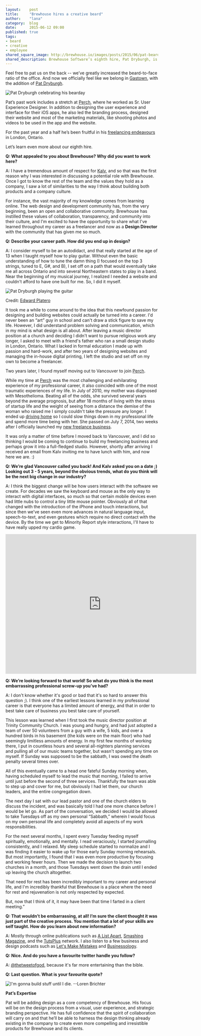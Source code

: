 ```yaml
---
layout:    post
title:     "Brewhouse hires a creative beard"
author:    "lana"
category:  blog
date:      2015-06-12 09:00
published: true
tags:
- beard
- creative
- employee
shared_square_image: http://brewhouse.io/images/posts/2015/06/pat-bearday.jpg
shared_description: Brewhouse Software’s eighth hire, Pat Dryburgh, is the newest to join the team. He accompanies a deep bench of talent and adds design as a core competency for Brewhouse. He will be focusing on the design process from a visual, user experience, and strategic branding perspective. And growing his mighty beard.
---
```


Feel free to pat us on the back -- we’ve greatly increased the beard-to-face ratio of the office. And now we officially feel like we belong in [Gastown](https://en.wikipedia.org/wiki/Gastown), with the addition of [Pat Dryburgh](https://twitter.com/patdryburgh).

![Pat Dryburgh celebrating his bearday](/images/posts/2015/06/pat-bearday.jpg)

Pat’s past work includes a stretch at [Perch](https://perch.co/), where he worked as Sr. User Experience Designer. In addition to designing the user experience and interface for their iOS apps, he also led the branding process, designed their website and most of the marketing materials, like shooting photos and videos to be used in the app and the website.

For the past year and a half he’s been fruitful in his [freelancing endeavours](http://dryburgh.co) in London, Ontario.

Let’s learn even more about our eighth hire.

<!-- break -->

**Q: What appealed to you about Brewhouse? Why did you want to work here?**

A: I have a tremendous amount of respect for [Kalv](https://twitter.com/kalv), and so that was the first reason why I was interested in discussing a potential role with Brewhouse. Once I got to know the rest of the team and the values they hold as a company, I saw a lot of similarities to the way I think about building both products and a company culture.

For instance, the vast majority of my knowledge comes from learning online. The web design and development community has, from the very beginning, been an open and collaborative community. Brewhouse has instilled these values of collaboration, transparency, and community into their culture, and I'm excited to have the opportunity to share what I've learned throughout my career as a freelancer and now as a **Design Director** with the community that has given me so much.


**Q: Describe your career path. How did you end up in design?**

A: I consider myself to be an autodidact, and that really started at the age of 13 when I taught myself how to play guitar. Without even the basic understanding of how to tune the damn thing (I focused on the top 3 strings, tuned to E, G#, and B), I set off on a path that would eventually take me all across Ontario and into several Northeastern states to play in a band. Near the beginning of my musical journey, I realized I needed a website and couldn't afford to have one built for me. So, I did it myself.

![Pat Dryburgh playing the guitar](/images/posts/2015/06/pat-guitar.jpg)

Credit: [Edward Platero](http://edwardplatero.com)

It took me a while to come around to the idea that this newfound passion for designing and building websites could actually be turned into a career. I'd never been an “art” guy in school and can't draw a stick figure to save my life. However, I did understand problem solving and communication, which in my mind is what design is all about. After leaving a music director position at a church and deciding I didn't want to pursue religious work any longer, I asked to meet with a friend's father who ran a small design studio in London, Ontario. What I lacked in formal education I made up with passion and hard-work, and after two years of designing websites and managing the in-house digital printing, I left the studio and set off on my own to become a freelancer.

Two years later, I found myself moving out to Vancouver to join [Perch](http://perch.co).

While my time at [Perch](http://perch.co) was the most challenging and exhilarating experience of my professional career, it also coincided with one of the most traumatic experiences of my life. In July of 2010, my mother was diagnosed with Mesothelioma. Beating all of the odds, she survived several years beyond the average prognosis, but after 18 months of living with the stress of startup life and the weight of seeing from a distance the demise of the woman who raised me I simply couldn't take the pressure any longer. I ended up [driving home](http://adrivehome.tumblr.com) so I could slow things down in my professional life and spend more time being with her. She passed on July 7, 2014, two weeks after I officially launched my [new freelance business](http://dryburgh.co).

It was only a matter of time before I moved back to Vancouver, and I did so thinking I would be coming to continue to build my freelancing business and perhaps grow it into a full-fledged studio. However, shortly after arriving I received an email from Kalv inviting me to have lunch with him, and now here we are. :)

**Q: We’re glad Vancouver called you back! And Kalv asked you on a date ;) Looking out 3 - 5 years, beyond the obvious trends, what do you think will be the next big change in our industry?**

A: I think the biggest change will be how users interact with the software we create. For decades we saw the keyboard and mouse as the only way to interact with digital interfaces, so much so that certain mobile devices even had little nubs to control a tiny little mouse pointer. Obviously all of that changed with the introduction of the iPhone and touch interactions, but since then we've seen even more advances in natural language input, speech-to-text, and even gestures which require no direct contact with the device. By the time we get to Minority Report style interactions, I'll have to have really upped my cardio game.

<iframe src='http://www.criticalcommons.org/Members/ironman28/clips/FFminorityReportGesturalinterfaceH264.mov/embed_view' frameborder='0' width='630' height='460'></iframe>

**Q: We’re looking forward to that world! So what do you think is the most embarrassing professional screw-up you’ve had?**

A: I don't know whether it's good or bad that it's so hard to answer this question ;). I think one of the earliest lessons learned in my professional career is that everyone has a limited amount of energy, and that in order to best take care of business you best take care of yourself.

This lesson was learned when I first took the music director position at Trinity Community Church. I was young and hungry, and had just adopted a team of over 50 volunteers from a guy with a wife, 5 kids, and over a hundred birds in his basement (the kids were on the main floor) who had seemingly limitless amounts of energy. In my first few months of working there, I put in countless hours and several all-nighters planning services and pulling all of our music teams together, but wasn't spending any time on myself. If Sunday was supposed to be the sabbath, I was owed the death penalty several times over.

All of this eventually came to a head one fateful Sunday morning when, having scheduled myself to lead the music that morning, I failed to arrive until just before the second of three services. Thankfully the team was able to step up and cover for me, but obviously I had let them, our church leaders, and the entire congregation down.

The next day I sat with our lead pastor and one of the church elders to discuss the incident, and was basically told I had one more chance before I would be let go. As part of the conversation, we decided I would be allowed to take Tuesdays off as my own personal “Sabbath,” wherein I would focus on my own personal life and completely avoid all aspects of my work responsibilities.

For the next several months, I spent every Tuesday feeding myself spiritually, emotionally, and mentally. I read veraciously, I started journalling consistently, and I relaxed. My sleep schedule started to normalize and I was finding it easier to wake up for those early Sunday morning rehearsals. But most importantly, I found that I was even more productive by focusing and working fewer hours. Then we made the decision to launch two churches in a month, and those Tuesdays went down the drain until I ended up leaving the church altogether.

That need for rest has been incredibly important to my career and personal life, and I'm incredibly thankful that Brewhouse is a place where the need for rest and rejuvenation is not only respected by expected.

But, now that I think of it, it may have been that time I farted in a client meeting.”


**Q: That wouldn’t be embarrassing, at all! I’m sure the client thought it was just part of the creative process. You mention that a lot of your skills are self taught. How do you learn about new information?**

A: Mostly through online publications such as [A List Apart](http://alistapart.com/), [Smashing Magazine](http://smashingmagazine.com), and the [TutsPlus](http://tutsplus.com) network. I also listen to a few business and design podcasts such as [Let's Make Mistakes](http://www.muleradio.net/mistakes/) and [Businessology](http://www.businessology.biz).


**Q: Nice. And do you have a favourite twitter handle you follow?**

A: [@thetweetofgod](https://twitter.com/thetweetofgod), because it's far more entertaining than the bible.

**Q: Last question. What is your favourite quote?**

![I'm gonna build stuff until I die. --Loren Brichter](/images/posts/2015/06/pat-quote.png)

**Pat’s Expertise**

Pat will be adding design as a core competency of Brewhouse. His focus will be on the design process from a visual, user experience, and strategic branding perspective. He has full confidence that the spirit of collaboration will carry on and that he’ll be able to harness the design thinking already existing in the company to create even more compelling and irresistible products for Brewhouse and its clients.


